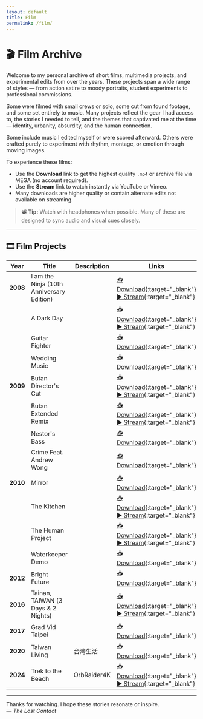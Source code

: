 ```yaml
---
layout: default
title: Film
permalink: /film/
---
```


# 🎬 Film Archive

Welcome to my personal archive of short films, multimedia projects, and experimental edits from over the years. These projects span a wide range of styles — from action satire to moody portraits, student experiments to professional commissions.

Some were filmed with small crews or solo, some cut from found footage, and some set entirely to music. Many projects reflect the gear I had access to, the stories I needed to tell, and the themes that captivated me at the time — identity, urbanity, absurdity, and the human connection.

Some include music I edited myself or were scored afterward. Others were crafted purely to experiment with rhythm, montage, or emotion through moving images.  

To experience these films:

- Use the **Download** link to get the highest quality `.mp4` or archive file via MEGA (no account required).
- Use the **Stream** link to watch instantly via YouTube or Vimeo.
- Many downloads are higher quality or contain alternate edits not available on streaming.

> 📽️ **Tip:** Watch with headphones when possible. Many of these are designed to sync audio and visual cues closely.

---

## 🎞️ Film Projects

| Year | Title | Description | Links |
|------|-------|-------------|-------|
| **2008** | I am the Ninja (10th Anniversary Edition) | &nbsp; | [📥 Download](https://mega.nz/file/HlYCjYgJ#BMC9GENl_J-TrQZvOsePD4MAqTntVnsl-Hwaz3iLJuc){:target="_blank"} <br> [▶️ Stream](https://youtu.be/8bYPjB9vc_U){:target="_blank"} |
|  | A Dark Day | &nbsp; | [📥 Download](https://mega.nz/file/jgIURJoC#dR6mK5_RmKOhMlP-1fyvxI07jLeKncB4Sy9nkURUeKY){:target="_blank"} <br> [▶️ Stream](https://youtu.be/YNRSOv9N66Q){:target="_blank"} |
|  | Guitar Fighter | &nbsp; | [📥 Download](https://mega.nz/file/qxhQiQTQ#j_SGSA6fPTut-0TrXrG7YqcbEZ2RYhhrtLN-84vLyb0){:target="_blank"} |
|  | Wedding Music | &nbsp; | [📥 Download](https://mega.nz/file/W4QxjDbZ#EOr2dOWFgXCsKwysFDMArHKmLv2i3l6tTGXDM-S3ogg){:target="_blank"} |
| **2009** | Butan Director's Cut | &nbsp; | [📥 Download](https://mega.nz/file/TlJz1TKK#GEYQDnlQkHRPZU-ErjjCOMyF_ZmI9HIo_SHsfd2A-90){:target="_blank"} <br> [▶️ Stream](https://vimeo.com/7303668){:target="_blank"} |
|  | Butan Extended Remix | &nbsp; | [📥 Download](https://mega.nz/file/agpkwJiR#nypsf3HFTQydQ73PbOlN0h0dwJY9iHPLdwUI7KPn2sc){:target="_blank"} <br> [▶️ Stream](https://vimeo.com/7309175){:target="_blank"} |
|  | Nestor's Bass | &nbsp; | [📥 Download](https://mega.nz/file/ntwiHaCA#g7T9HvvPLTsQrsReA6li9zlOiBjIJxxhuYGvT7wjJjQ){:target="_blank"} |
|  | Crime Feat. Andrew Wong | &nbsp; | [📥 Download](https://mega.nz/file/CwJwmL4D#fZvr6uKc_ODgdINyOH75q6H3DY8lwGNeHTyyIvYmsrg){:target="_blank"} |
| **2010** | Mirror | &nbsp; | [📥 Download](https://mega.nz/file/6xYyhR5T#RFofoj5XkrTppIUqFwzWaxaHAjHjyvg8a_CM3lwnoYA){:target="_blank"} |
|  | The Kitchen | &nbsp; | [📥 Download](https://mega.nz/file/HtBTiY5K#FCaHeI8XgmrMtuUHItKwWyPSflSKqiwkJWhBNrjTrTM){:target="_blank"} <br> [▶️ Stream](https://youtu.be/WdfJK_BK-Os){:target="_blank"} |
|  | The Human Project | &nbsp; | [📥 Download](https://mega.nz/file/HtgzEBzZ#8IqNsU_FTRZ136BFH4A-pfDgO6yEaWm0RVNMDQRfDp4){:target="_blank"} <br> [▶️ Stream](https://vimeo.com/77850144){:target="_blank"} |
|  | Waterkeeper Demo | &nbsp; | [📥 Download](https://mega.nz/file/SpBx0D4B#Aud_A7SLmE2ayZNaEhR8EDh1BqCGcu8JesxESC4ToRs){:target="_blank"} |
| **2012** | Bright Future | &nbsp; | [📥 Download](https://mega.nz/file/6hQSzKLT#Q8Aab2IgyXjKYpJQl-Wj8EMrLFjb3PJzemfb5nUOU3c){:target="_blank"} |
| **2016** | Tainan, TAIWAN (3 Days & 2 Nights) | &nbsp; | [📥 Download](https://mega.nz/file/HhwD3awb#a8INc3SfqSaGSBmNplR_nfMWxq4N-_KOZFHgJ_S7rys){:target="_blank"} <br> [▶️ Stream](https://youtu.be/nu_YpHkOUfU){:target="_blank"} |
| **2017** | Grad Vid Taipei | &nbsp; | [📥 Download](https://mega.nz/file/a1ZAHDQD#KEzvu66vJwc6ePxkrmQlduGctG9eZHiYQ8jos7havy8){:target="_blank"} |
| **2020** | Taiwan Living | 台灣生活 | [📥 Download](https://mega.nz/file/G4pCyZjT#ewOQHcZjVWrEo6OI3EJ1d-DrJKpWdSdaonU4CU7ye5w){:target="_blank"} |
| **2024** | Trek to the Beach | OrbRaider4K | [📥 Download](https://mega.nz/file/npBwiDbK#7_wTMSX7xCAe4Qo1bR34XFelon3RwUIRL2TZ_QjANiY){:target="_blank"} <br> [▶️ Stream](https://youtu.be/kU7cM33-fOQ){:target="_blank"} |

---

Thanks for watching. I hope these stories resonate or inspire.  
— *The Lost Contact*
